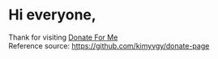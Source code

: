 # Hi everyone,
Thank for visiting [Donate For Me](https://donate.quangsenpai.xyz/) \
Reference source: https://github.com/kimyvgy/donate-page
